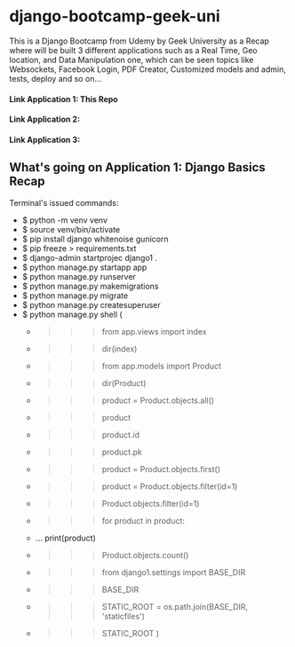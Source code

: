 # django-bootcamp-geek-uni
This is a Django Bootcamp from Udemy by Geek University as a Recap where will be built 3 different applications such as a Real Time, Geo location, and Data Manipulation one, which can be seen topics like Websockets, Facebook Login, PDF Creator, Customized models and admin, tests, deploy and so on...

#### Link Application 1: This Repo
#### Link Application 2:
#### Link Application 3:


## What's going on Application 1: Django Basics Recap

Terminal's issued commands:

- $ python -m venv venv
- $ source venv/bin/activate
- $ pip install django whitenoise gunicorn
- $ pip freeze > requirements.txt
- $ django-admin startprojec django1 .
- $ python manage.py startapp app
- $ python manage.py runserver
- $ python manage.py makemigrations
- $ python manage.py migrate
- $ python manage.py createsuperuser
- $ python manage.py shell (
    - >>> from app.views import index
    - >>> dir(index)
    - >>> from app.models import Product
    - >>> dir(Product)
    - >>> product = Product.objects.all()
    - >>> product
    - >>> product.id
    - >>> product.pk
    - >>> product = Product.objects.first()
    - >>> product = Product.objects.filter(id=1)
    - >>> Product.objects.filter(id=1)
    - >>> for product in product:
    - ...     print(product)
    - >>> Product.objects.count()
    - >>> from django1.settings import BASE_DIR
    - >>> BASE_DIR
    - >>> STATIC_ROOT = os.path.join(BASE_DIR, 'staticfiles')
    - >>> STATIC_ROOT
)